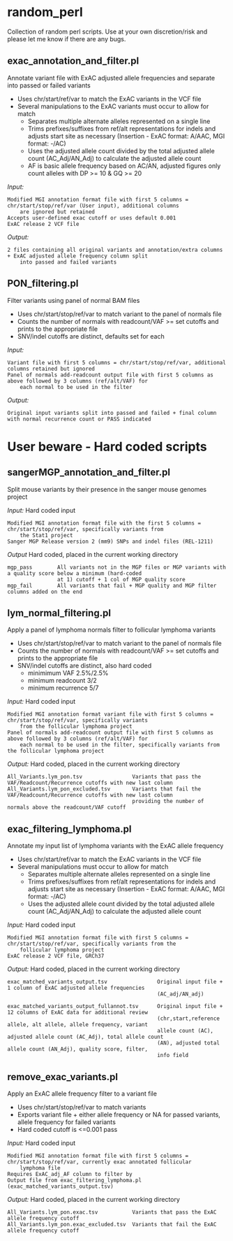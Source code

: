 random_perl
===========
Collection of random perl scripts. Use at your own discretion/risk and please let me know if there are any bugs.

exac_annotation_and_filter.pl
-----------------------------
Annotate variant file with ExAC adjusted allele frequencies and separate into passed or failed variants
- Uses chr/start/ref/var to match the ExAC variants in the VCF file
- Several manipulations to the ExAC variants must occur to allow for match
    - Separates multiple alternate alleles represented on a single line
    - Trims prefixes/suffixes from ref/alt representations for indels and adjusts start site as necessary (Insertion - ExAC format: A/AAC, MGI format: -/AC)
    - Uses the adjusted allele count divided by the total adjusted allele count (AC_Adj/AN_Adj) to calculate the adjusted allele count
    - AF is basic allele frequency based on AC/AN, adjusted figures only count alleles with DP >= 10 & GQ >= 20

*Input:*

    Modified MGI annotation format file with first 5 columns = chr/start/stop/ref/var (User input), additional columns 
        are ignored but retained
    Accepts user-defined exac cutoff or uses default 0.001
    ExAC release 2 VCF file

*Output:*
    
    2 files containing all original variants and annotation/extra columns + ExAC adjusted allele frequency column split 
        into passed and failed variants


PON_filtering.pl
----------------
Filter variants using panel of normal BAM files 
- Uses chr/start/stop/ref/var to match variant to the panel of normals file
- Counts the number of normals with readcount/VAF >= set cutoffs and prints to the appropriate file
- SNV/indel cutoffs are distinct, defaults set for each

*Input:*

    Variant file with first 5 columns = chr/start/stop/ref/var, additional columns retained but ignored 
    Panel of normals add-readcount output file with first 5 columns as above followed by 3 columns (ref/alt/VAF) for 
        each normal to be used in the filter
*Output:*
    
    Original input variants split into passed and failed + final column with normal recurrence count or PASS indicated


 

**User beware - Hard coded scripts**
====================================
sangerMGP_annotation_and_filter.pl
----------------------------------
Split mouse variants by their presence in the sanger mouse genomes project

*Input:* Hard coded input

    Modified MGI annotation format file with the first 5 columns = chr/start/stop/ref/var, specifically variants from 
        the Stat1 project
    Sanger MGP Release version 2 (mm9) SNPs and indel files (REL-1211)
*Output* Hard coded, placed in the current working directory

    mgp_pass        All variants not in the MGP files or MGP variants with a quality score below a minimum (hard-coded 
                    at 1) cutoff + 1 col of MGP quality score
    mgp_fail        All variants that fail + MGP quality and MGP filter columns added on the end


lym_normal_filtering.pl
-----------------------
Apply a panel of lymphoma normals filter to follicular lymphoma variants
- Uses chr/start/stop/ref/var to match variant to the panel of normals file
- Counts the number of normals with readcount/VAF >= set cutoffs and prints to the appropriate file
- SNV/indel cutoffs are distinct, also hard coded
    - minimimum VAF 2.5%/2.5%
    - minimum readcount 3/2
    - minimum recurrence 5/7 

*Input:* Hard coded input

    Modified MGI annotation format variant file with first 5 columns = chr/start/stop/ref/var, specifically variants 
        from the follicular lymphoma project
    Panel of normals add-readcount output file with first 5 columns as above followed by 3 columns (ref/alt/VAF) for 
        each normal to be used in the filter, specifically variants from the follicular lymphoma project
*Output:* Hard coded, placed in the current working directory

    All_Variants.lym_pon.tsv                Variants that pass the VAF/Readcount/Recurrence cutoffs with new last column
    All_Variants.lym_pon_excluded.tsv       Variants that fail the VAF/Readcount/Recurrence cutoffs with new last column 
                                            providing the number of normals above the readcount/VAF cutoff


exac_filtering_lymphoma.pl
--------------------------
Annotate my input list of lymphoma variants with the ExAC allele frequency
- Uses chr/start/ref/var to match the ExAC variants in the VCF file
- Several manipulations must occur to allow for match
    - Separates multiple alternate alleles represented on a single line
    - Trims prefixes/suffixes from ref/alt representations for indels and adjusts start site as necessary (Insertion - ExAC format: A/AAC, MGI format: -/AC)
    - Uses the adjusted allele count divided by the total adjusted allele count (AC_Adj/AN_Adj) to calculate the adjusted allele count

*Input:* Hard coded input
    
    Modified MGI annotation format file with first 5 columns = chr/start/stop/ref/var, specifically variants from the 
        follicular lymphoma project
    ExAC release 2 VCF file, GRCh37
*Output:* Hard coded, placed in the current working directory

    exac_matched_variants_output.tsv                Original input file + 1 column of ExAC adjusted allele frequencies 
                                                    (AC_adj/AN_adj)
    
    exac_matched_variants_output_fullannot.tsv      Original input file + 12 columns of ExAC data for additional review 
                                                    (chr,start,reference allele, alt allele, allele frequency, variant 
                                                    allele count (AC), adjusted allele count (AC_Adj), total allele count 
                                                    (AN), adjusted total allele count (AN_Adj), quality score, filter, 
                                                    info field

remove_exac_variants.pl
-----------------------
Apply an ExAC allele frequency filter to a variant file
- Uses chr/start/stop/ref/var to match variants
- Exports variant file + either allele frequency or NA for passed variants, allele frequency for failed variants
- Hard coded cutoff is <=0.001 pass

*Input:* Hard coded input
    
    Modified MGI annotation format file with first 5 columns = chr/start/stop/ref/var, currently exac annotated follicular 
        lymphoma file
    Requires ExAC_adj_AF column to filter by
    Output file from exac_filtering_lymphoma.pl (exac_matched_variants_output.tsv)

*Output:* Hard coded, placed in the current working directory
    
    All_Variants.lym_pon.exac.tsv           Variants that pass the ExAC allele frequency cutoff 
    All_Variants.lym_pon.exac_excluded.tsv  Variants that fail the ExAC allele frequency cutoff

